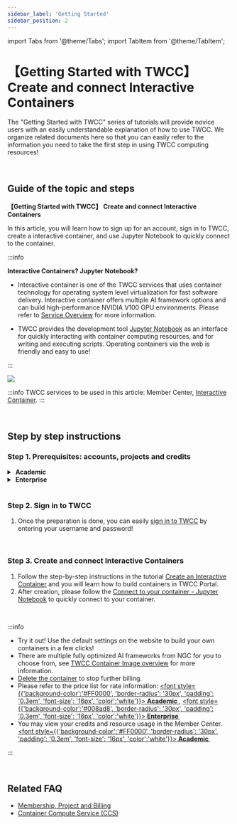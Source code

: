 ```yaml
---
sidebar_label: 'Getting Started'
sidebar_position: 2
---
```


import Tabs from '@theme/Tabs';
import TabItem from '@theme/TabItem';


# 【Getting Started with TWCC】 Create and connect Interactive Containers

The "Getting Started with TWCC" series of tutorials will provide novice users with an easily understandable explanation of how to use TWCC. We organize related documents here so that you can easily refer to the information you need to take the first step in using TWCC computing resources! <i class="fa fa-hand-peace-o" aria-hidden="true"></i>

<br/>

## Guide of the topic and steps

**【Getting Started with TWCC】 Create and connect Interactive Containers**

In this article, you will learn how to sign up for an account, sign in to TWCC, create a interactive container, and use Jupyter Notebook to quickly connect to the container.

:::info

**Interactive Containers? Jupyter Notebook?**

- Interactive container is one of the TWCC services that uses container technology for operating system level virtualization for fast software delivery. Interactive container offers multiple AI framework options and can build high-performance NVIDIA V100 GPU environments. Please refer to [<ins>Service Overview</ins>](https://man.twcc.vip/en/docs/ccs/intro) for more information.


- TWCC provides the development tool [<ins>Jupyter Notebook</ins>](https://jupyter.org/) as an interface for quickly interacting with container computing resources, and for writing and executing scripts. Operating containers via the web is friendly and easy to use!

::: 

![](https://i.imgur.com/OTa5mVF.png)


:::info
TWCC services to be used in this article: Member Center, [<ins>Interactive Container</ins>](https://man.twcc.vip/en/docs/ccs/intro).
:::

<br/>

## Step by step instructions

### Step 1. Prerequisites: accounts, projects and credits

<details class="docspoiler">

<summary><font style={{'background-color':'#FF0000', 'border-radius': '30px', 'padding': '0.3em', 'font-size': '16px', 'color':'white'}}> <b>&nbsp;Academic&nbsp;</b></font></summary> 

1. [Sign up for an account](https://iservice.nchc.org.tw/nchc_service/index.php?lang_type=#firstPage)
2. Once finished, you can [apply for a new project](https://man.twcc.ai/@twccdocs/doc-service-main-zh/https%3A%2F%2Fman.twcc.ai%2F%40twccdocs%2Fapply-project-and-credit-zh), or ask [Tenant Admin<i class="fa fa-question-circle" aria-hidden="true"></i>](https://man.twcc.vip/en/docs/role_permission/intro) to [add you to an available project](https://man.twcc.vip/en/docs/member/user-guides/project-management/project-member-management).
3. If you are a Tenant Admin, please [purchase credits](https://man.twcc.vip/en/docs/member/user-guides/billing/apply_credits) for your project, TWCC resources can only be created and used when there are credits in the project.
4. If you are a Tenant Admin, after the credit application is completed, you can split the project's parent wallet into multiple sub-wallets to allocate a fixed amount to your members. If there is no split, the project's parent wallet credit will be used directly. Please refer to [Project Wallet Management](https://man.twcc.ai/@twccdocs/doc-service-main-zh/https%3A%2F%2Fman.twcc.ai%2F%40twccdocs%2Fguide-service-manage-project-wallet-zh) for more information.


</details>

<!-- Space -->

<div style={{'height':'15px'}}></div>

<!-- 2. start -->

<details class="docspoiler">

<summary><font style={{'background-color':'#008ad8', 'border-radius': '30px', 'padding': '0.3em', 'font-size': '16px', 'color':'white'}}> <b>&nbsp;Enterprise&nbsp;</b></font></summary>

1. [Sign up for an account](https://tws.twcc.ai/)
2. Once finished, you can
    - Apply for a [Free Experience Program](https://member.twcc.ai/module_page.php?module=nchc_service#nchc_service/nchc_service.php?action=trial_prj_apply_step0), or
    - Contact TWS Sales (sales@twsc.io) for an in-depth understanding of your needs and we will assist you in adding new projects and credits, or
    - Ask [Tenant Admin<i class="fa fa-question-circle" aria-hidden="true"></i>](https://man.twcc.vip/en/docs/role_permission/intro) to [add you to an available project](https://man.twcc.vip/en/docs/member/user-guides/project-management/project-member-management).


</details>

<br/>

### Step 2. Sign in to TWCC

1. Once the preparation is done, you can easily [sign in to TWCC](https://man.twcc.ai/@twccdocs/doc-service-main-zh/https%3A%2F%2Fman.twcc.ai%2F%40twccdocs%2Fguide-service-signin-twcc-zh) by entering your username and password!

<br/>


### Step 3. Create and connect Interactive Containers
    
1. Follow the step-by-step instructions in the tutorial [Create an Interactive Container](https://man.twcc.vip/en/docs/ccs/user-guides/creation-and-connection/create-an-interactive-container) and you will learn how to build containers in TWCC Portal.
2. After creation, please follow the [Connect to your container - Jupyter Notebook](https://man.twcc.vip/en/docs/ccs/user-guides/creation-and-connection/connect-to-your-container#jupyter-notebook) to quickly connect to your container.

<br/>


:::info

- Try it out! Use the default settings on the website to build your own containers in a few clicks!
- There are multiple fully optimized AI frameworks from NGC for you to choose from, see [<ins>TWCC Container Image overview</ins>](https://man.twcc.vip/en/docs/ccs_framwork_image/intro) for more information.
- [<ins>Delete the container</ins>](https://man.twcc.vip/en/docs/ccs/user-guides/management-and-monitoring/manage-your-container#delete-the-container) to stop further billing.
- Please refer to the price list for rate information: <a href="https://man.twcc.ai/@twccdocs/SJWlN3YDr?type=view#%E5%AE%B9%E5%99%A8%E9%81%8B%E7%AE%97%E6%9C%8D%E5%8B%99-Container-Compute-Service-CCS"><font style={{'background-color':'#FF0000', 'border-radius': '30px', 'padding': '0.3em', 'font-size': '16px', 'color':'white'}}><b>&nbsp;Academic&nbsp;</b></font></a>, <a href="https://man.twcc.ai/@twsdocs/pricing-zh#%E5%AE%B9%E5%99%A8%E9%81%8B%E7%AE%97%E6%9C%8D%E5%8B%99-Container-Compute-Service-CCS"><font style={{'background-color':'#008ad8', 'border-radius': '30px', 'padding': '0.3em', 'font-size': '16px', 'color':'white'}}><b>&nbsp;Enterprise&nbsp;</b></font></a>
- You may view your credits and resource usage in the Member Center. <a href="https://man.twcc.ai/@twccdocs/doc-service-main-zh/https%3A%2F%2Fman.twcc.ai%2F%40twccdocs%2Fguide-service-view-billing-resource-usage-zh"><font style={{'background-color':'#FF0000', 'border-radius': '30px', 'padding': '0.3em', 'font-size': '16px', 'color':'white'}}><b>&nbsp;Academic&nbsp;</b></font></a>

:::

<br/>


## Related FAQ 
- [Membership, Project and Billing](https://man.twcc.vip/en/docs/faq/product_portal/member-project-billing)
- [Container Compute Service (CCS)](https://man.twcc.vip/en/docs/faq/compute/ccs)